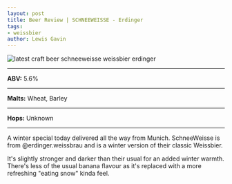```yaml
---
layout: post
title: Beer Review | SCHNEEWEISSE - Erdinger
tags:
- weissbier
author: Lewis Gavin
---
```


![latest craft beer schneeweisse weissbier erdinger](https://scontent-lht6-1.cdninstagram.com/vp/5bdbf27b7c59a71f1d274669f8490193/5CE2F24E/t51.2885-15/sh0.08/e35/p750x750/49302081_381880179037881_9060032055882840649_n.jpg?_nc_ht=scontent-lht6-1.cdninstagram.com&ig_cache_key=MTk1MzcwNzU2MDY1ODY3MDg3Ng%3D%3D.2)

***
**ABV:** 5.6%

***
**Malts:** Wheat, Barley

***
**Hops:** Unknown

***

A winter special today delivered all the way from Munich. SchneeWeisse is from @erdinger.weissbrau and is a winter version of their classic Weissbier.

It's slightly stronger and darker than their usual for an added winter warmth. There's less of the usual banana flavour as it's replaced with a more refreshing "eating snow" kinda feel.